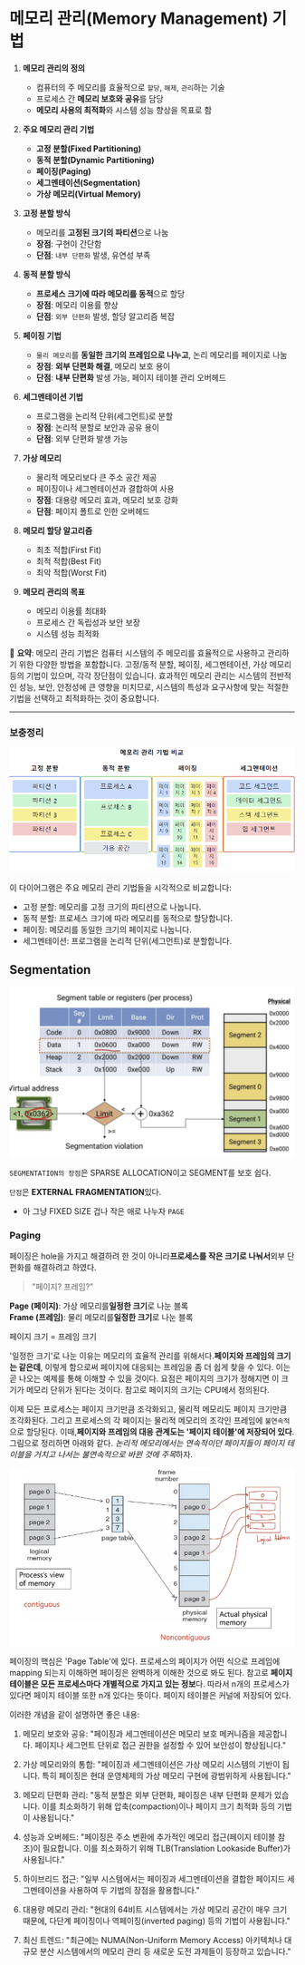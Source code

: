 # 메모리 관리(Memory Management) 기법

1. **메모리 관리의 정의**
    - 컴퓨터의 주 메모리를 효율적으로 `할당`, `해제`, `관리`하는 기술
    - 프로세스 간 **메모리 보호와 공유**를 담당
    - **메모리 사용의 최적화**와 시스템 성능 향상을 목표로 함


2. **주요 메모리 관리 기법**
    - **고정 분할(Fixed Partitioning)**
    - **동적 분할(Dynamic Partitioning)**
    - **페이징(Paging)**
    - **세그멘테이션(Segmentation)**
    - **가상 메모리(Virtual Memory)**


3. **고정 분할 방식**
    - 메모리를 **고정된 크기의 파티션**으로 나눔
    - **장점**: 구현이 간단함
    - **단점**: `내부 단편화` 발생, 유연성 부족


4. **동적 분할 방식**
    - **프로세스 크기에 따라 메모리를 동적**으로 할당
    - **장점**: 메모리 이용률 향상
    - **단점**: `외부 단편화` 발생, 할당 알고리즘 복잡


5. **페이징 기법**
    - `물리 메모리`를 **동일한 크기의 프레임으로 나누고**, 논리 메모리를 페이지로 나눔
    - **장점**: **외부 단편화 해결**, 메모리 보호 용이
    - **단점**: **내부 단편화** 발생 가능, 페이지 테이블 관리 오버헤드


6. **세그멘테이션 기법**
    - 프로그램을 논리적 단위(세그먼트)로 분할
    - **장점**: 논리적 분할로 보안과 공유 용이
    - **단점**: 외부 단편화 발생 가능


7. **가상 메모리**
    - 물리적 메모리보다 큰 주소 공간 제공
    - 페이징이나 세그멘테이션과 결합하여 사용
    - **장점**: 대용량 메모리 효과, 메모리 보호 강화
    - **단점**: 페이지 폴트로 인한 오버헤드


8. **메모리 할당 알고리즘**
    - 최초 적합(First Fit)
    - 최적 적합(Best Fit)
    - 최악 적합(Worst Fit)


9. **메모리 관리의 목표**
    - 메모리 이용률 최대화
    - 프로세스 간 독립성과 보안 보장
    - 시스템 성능 최적화


📌 **요약**: 메모리 관리 기법은 컴퓨터 시스템의 주 메모리를 효율적으로 사용하고 관리하기 위한 다양한 방법을 포함합니다. 고정/동적 분할, 페이징, 세그멘테이션, 가상 메모리 등의 기법이 있으며, 각각 장단점이 있습니다. 효과적인 메모리 관리는 시스템의 전반적인 성능, 보안, 안정성에 큰 영향을 미치므로, 시스템의 특성과 요구사항에 맞는 적절한 기법을 선택하고 최적화하는 것이 중요합니다.

___
### 보충정리

![img.png](메모리관리기법.png)


이 다이어그램은 주요 메모리 관리 기법들을 시각적으로 비교합니다:
- 고정 분할: 메모리를 고정 크기의 파티션으로 나눕니다.
- 동적 분할: 프로세스 크기에 따라 메모리를 동적으로 할당합니다.
- 페이징: 메모리를 동일한 크기의 페이지로 나눕니다.
- 세그멘테이션: 프로그램을 논리적 단위(세그먼트)로 분할합니다.

## Segmentation

![img.png](Segmentation.png)


`SEGMENTATION의 장점`은 SPARSE ALLOCATION이고 SEGMENT를 보호 쉽다.

`단점`은 **EXTERNAL FRAGMENTATION**있다.

- 아 그냥 FIXED SIZE 겁나 작은 애로 나누자 `PAGE`


### Paging

페이징은 hole을 가지고 해결하려 한 것이 아니라**프로세스를 작은 크기로 나눠서**외부 단편화를 해결하려고 하였다.

> "페이지? 프레임?"

**Page (페이지)**: 가상 메모리를**일정한 크기**로 나눈 블록  
**Frame (프레임)**: 물리 메모리를**일정한 크기**로 나눈 블록

페이지 크기 = 프레임 크기

'일정한 크기'로 나눈 이유는 메모리의 효율적 관리를 위해서다.**페이지와 프레임의 크기는 같은데**, 이렇게 함으로써 페이지에 대응되는 프레임을 좀 더 쉽게 찾을 수 있다. 이는 곧 나오는 예제를 통해 이해할 수 있을 것이다. 요점은 페이지의 크기가 정해지면 이 크기가 메모리 단위가 된다는 것이다. 참고로 페이지의 크기는 CPU에서 정의된다.

이제 모든 프로세스는 페이지 크기만큼 조각화되고, 물리적 메모리도 페이지 크기만큼 조각화된다. 그리고 프로세스의 각 페이지는 물리적 메모리의 조각인 프레임에 `불연속적`으로 할당된다. 이때,**페이지와 프레임의 대응 관계도는 '페이지 테이블'에 저장되어 있다**. 그림으로 정리하면 아래와 같다. *논리적 메모리에서는 연속적이던 페이지들이 페이지 테이블을 거치고 나서는 불연속적으로 바뀐 것에 주목*하자.

![img.png](페이징.png)


페이징의 핵심은 'Page Table'에 있다. 프로세스의 페이지가 어떤 식으로 프레임에 mapping 되는지 이해하면 페이징은 완벽하게 이해한 것으로 봐도 된다. 참고로 **페이지 테이블은 모든 프로세스마다 개별적으로 가지고 있는 정보**다. 따라서 n개의 프로세스가 있다면 페이지 테이블 또한 n개 있다는 뜻이다. 페이지 테이블은 커널에 저장되어 있다.


이러한 개념을 같이 설명하면 좋은 내용:

1. 메모리 보호와 공유:
   "페이징과 세그멘테이션은 메모리 보호 메커니즘을 제공합니다. 페이지나 세그먼트 단위로 접근 권한을 설정할 수 있어 보안성이 향상됩니다."

2. 가상 메모리와의 통합:
   "페이징과 세그멘테이션은 가상 메모리 시스템의 기반이 됩니다. 특히 페이징은 현대 운영체제의 가상 메모리 구현에 광범위하게 사용됩니다."

3. 메모리 단편화 관리:
   "동적 분할은 외부 단편화, 페이징은 내부 단편화 문제가 있습니다. 이를 최소화하기 위해 압축(compaction)이나 페이지 크기 최적화 등의 기법이 사용됩니다."

4. 성능과 오버헤드:
   "페이징은 주소 변환에 추가적인 메모리 접근(페이지 테이블 참조)이 필요합니다. 이를 최소화하기 위해 TLB(Translation Lookaside Buffer)가 사용됩니다."

5. 하이브리드 접근:
   "일부 시스템에서는 페이징과 세그멘테이션을 결합한 페이지드 세그멘테이션을 사용하여 두 기법의 장점을 활용합니다."

6. 대용량 메모리 관리:
   "현대의 64비트 시스템에서는 가상 메모리 공간이 매우 크기 때문에, 다단계 페이징이나 역페이징(inverted paging) 등의 기법이 사용됩니다."

7. 최신 트렌드:
   "최근에는 NUMA(Non-Uniform Memory Access) 아키텍처나 대규모 분산 시스템에서의 메모리 관리 등 새로운 도전 과제들이 등장하고 있습니다."
